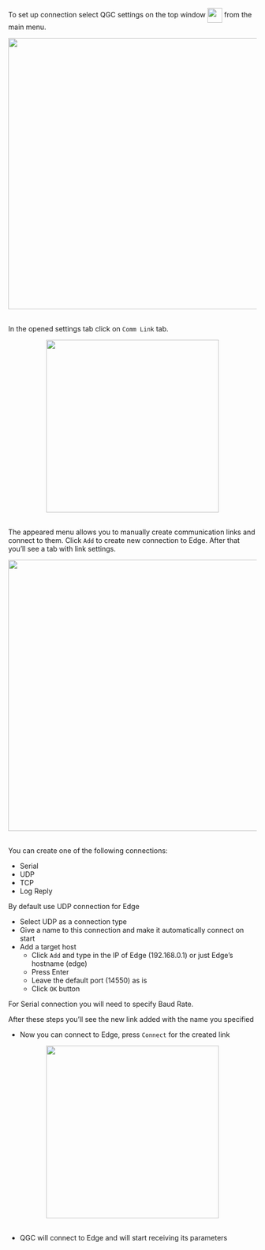 To set up connection select QGC settings on the top window <span style="text-align: center;"><img src="../../img/quickstart/qgc_settings_button.png" style="width: 30px; vertical-align:middle"></span> from the main menu.

<div style="text-align: center;"><img src="../../img/quickstart/qgc_main_window_settings_selected.png" style="width: 550px;"></div><br>

In the opened settings tab click on `Comm Link` tab.

<div style="text-align: center;"><img src="../../img/quickstart/qgc_comm_links_selected.png" style="width: 350px;"></div><br>

The appeared menu allows you to manually create communication links and connect to them. Click `Add` to create new connection to Edge. After that you’ll see a tab with link settings.

<div style="text-align: center;"><img src="../../img/qgc/create_new_link.png" style="width: 550px;"></div><br>

You can create one of the following connections:

* Serial
* UDP
* TCP
* Log Reply

By default use UDP connection for Edge

* Select UDP as a connection type
* Give a name to this connection and make it automatically connect on start
* Add a target host
    * Click `Add` and type in the IP of Edge (192.168.0.1) or just Edge’s hostname (edge)
    * Press Enter
    * Leave the default port (14550) as is
    * Click `OK` button

For Serial connection you will need to specify Baud Rate.

After these steps you’ll see the new link added with the name you specified

* Now you can connect to Edge, press `Connect` for the created link

<div style="text-align: center;"><img src="../../img/quickstart/qgc_comm_links_connect_selected.png" style="width: 350px;"></div><br>

* QGC will connect to Edge and will start receiving its parameters
